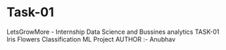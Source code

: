 # Task-01
LetsGrowMore - Internship
Data Science and Bussines analytics 
TASK-01\
 Iris Flowers Classification ML Project
 AUTHOR :- Anubhav
